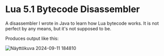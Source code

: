 # Lua 5.1 Bytecode Disassembler
A disassembler I wrote in Java to learn how Lua bytecode works. It is not perfect by any means, but it's not supposed to be.

Produces output like this:

![Näyttökuva 2024-09-11 184810](https://github.com/user-attachments/assets/0ab485ed-d850-4dc8-986f-c5b68bf5eda0)
